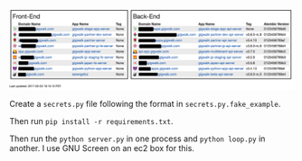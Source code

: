 ![Screenshot](/screenshot.png?raw=true "Screenshot")

Create a `secrets.py` file following the format in `secrets.py.fake_example`.

Then run `pip install -r requirements.txt`.

Then run the `python server.py` in one process and `python loop.py` in another.
I use GNU Screen on an ec2 box for this.
